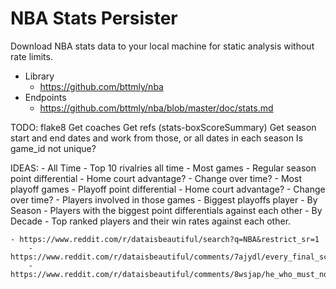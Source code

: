 # NBA Stats Persister
Download NBA stats data to your local machine for static analysis without rate limits.

- Library
    - https://github.com/bttmly/nba
- Endpoints
    - https://github.com/bttmly/nba/blob/master/doc/stats.md


TODO:
    flake8
    Get coaches
    Get refs (stats-boxScoreSummary)
    Get season start and end dates and work from those, or all dates in
    each season
    Is game_id not unique?

IDEAS:
    - All Time
        - Top 10 rivalries all time
            - Most games
                - Regular season point differential
                    - Home court advantage?
                - Change over time?
            - Most playoff games
                - Playoff point differential
                    - Home court advantage?
                - Change over time?
            - Players involved in those games
            - Biggest playoffs player
    - By Season
        - Players with the biggest point differentials against each other
    - By Decade
        - Top ranked players and their win rates against each other.

    - https://www.reddit.com/r/dataisbeautiful/search?q=NBA&restrict_sr=1
        - https://www.reddit.com/r/dataisbeautiful/comments/7ajydl/every_final_score_that_has_occurred_in_the_nba_oc/
        - https://www.reddit.com/r/dataisbeautiful/comments/8wsjap/he_who_must_not_be_named_how_nba_fans_in/